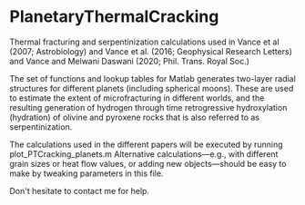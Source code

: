 # PlanetaryThermalCracking
Thermal fracturing and serpentinization calculations used in Vance et al (2007; Astrobiology) and Vance et al. (2016; Geophysical Research Letters) and Vance and Melwani Daswani (2020; Phil. Trans. Royal Soc.)

The set of functions and lookup tables for Matlab generates two-layer radial structures for different planets (including spherical moons).
These are used to estimate the extent of microfracturing in different worlds, and the resulting generation of hydrogen through time retrogressive hydroxylation (hydration) of olivine and pyroxene rocks that is also referred to as serpentinization.

The calculations used in the different papers will be executed by running plot_PTCracking_planets.m
Alternative calculations—e.g., with different grain sizes or heat flow values, or adding new objects—should be easy to make by tweaking parameters in this file.

Don't hesitate to contact me for help. 
